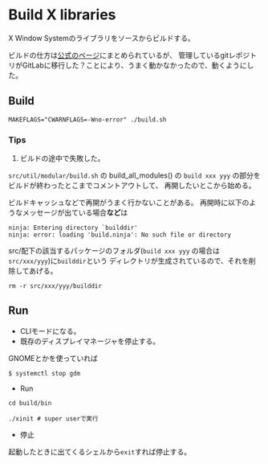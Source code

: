 # Build X libraries

X Window Systemのライブラリをソースからビルドする。

ビルドの仕方は[公式のページ](https://www.x.org/wiki/Building_the_X_Window_System/)にまとめられているが、
管理しているgitレポジトリがGitLabに移行した？ことにより、うまく動かなかったので、動くようにした。

## Build
```
MAKEFLAGS="CWARNFLAGS=-Wno-error" ./build.sh
```

### Tips

1. ビルドの途中で失敗した。

`src/util/modular/build.sh` の build_all_modules() の `build xxx yyy` の部分をビルドが終わったとこまでコメントアウトして、
再開したいとこから始める。

ビルドキャッシュなどで再開がうまく行かないことがある。
再開時に以下のようなメッセージが出ている場合**など**は

```
ninja: Entering directory `builddir'
ninja: error: loading 'build.ninja': No such file or directory
```

src/配下の該当するパッケージのフォルダ(`build xxx yyy` の場合は `src/xxx/yyy`)に`builddir`という
ディレクトリが生成されているので、それを削除してあげる。

```
rm -r src/xxx/yyy/builddir
```

## Run

- CLIモードになる。
- 既存のディスプレイマネージャを停止する。

GNOMEとかを使っていれば
```
$ systemctl stop gdm
```

- Run

```
cd build/bin
```
```
./xinit # super userで実行
```

- 停止

起動したときに出てくるシェルから`exit`すれば停止する。
